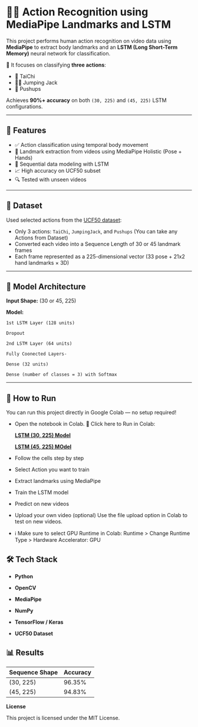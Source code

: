 # 🏃‍♂️ Action Recognition using MediaPipe Landmarks and LSTM

This project performs human action recognition on video data using **MediaPipe** to extract body landmarks and an **LSTM (Long Short-Term Memory)** neural network for classification.

🎯 It focuses on classifying **three actions**:
- 🥋 TaiChi  
- 🤸‍♂️ Jumping Jack  
- 💪 Pushups  

Achieves **90%+ accuracy** on both `(30, 225)` and `(45, 225)` LSTM configurations.

---

## 📌 Features

- ✅ Action classification using temporal body movement
- 🎥 Landmark extraction from videos using MediaPipe Holistic (Pose + Hands)
- 🔁 Sequential data modeling with LSTM
- 📈 High accuracy on UCF50 subset
- 🔍 Tested with unseen videos

---

## 📁 Dataset

Used selected actions from the [UCF50 dataset](https://www.crcv.ucf.edu/data/UCF50.php):

- Only 3 actions: `TaiChi`, `JumpingJack`, and `Pushups` (You can take any Actions from Dataset)
- Converted each video into a Sequence Length of 30 or 45 landmark frames
- Each frame represented as a 225-dimensional vector (33 pose + 21x2 hand landmarks × 3D)

---

## 🧠 Model Architecture

**Input Shape:** (30 or 45, 225)

**Model:**

    1st LSTM Layer (128 units)
    
    Dropout
    
    2nd LSTM Layer (64 units)
    
    Fully Coonected Layers-
    
    Dense (32 units)
    
    Dense (number of classes = 3) with Softmax

---

## 🚀 How to Run

You can run this project directly in Google Colab — no setup required!

- Open the notebook in Colab. 📔 Click here to Run in Colab:

  [**LSTM (30, 225) Model**](https://colab.research.google.com/drive/1wUnjqtoo_IaevqSaxQH2dekszx7PZWG_?usp=sharing)

  [**LSTM (45, 225) MOdel**](https://colab.research.google.com/drive/11JM7CIZq-6QOBbZ3P9L7kuuzaDWsiJsu?usp=sharing)

- Follow the cells step by step

- Select Action you want to train

- Extract landmarks using MediaPipe

- Train the LSTM model

- Predict on new videos

- Upload your own video (optional)
    Use the file upload option in Colab to test on new videos.

- ℹ️ Make sure to select GPU Runtime in Colab:
    Runtime > Change Runtime Type > Hardware Accelerator: GPU


## 🛠 Tech Stack

  - **Python**

  - **OpenCV**

  - **MediaPipe**

  - **NumPy**

  - **TensorFlow / Keras**

  - **UCF50 Dataset**


## 📊 Results

| **Sequence Shape** | **Accuracy** |
| -------------- | -------- |
| (30, 225)      | 96.35%   |
| (45, 225)      | 94.83%   |



**License**

This project is licensed under the MIT License.


